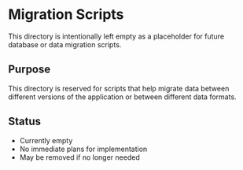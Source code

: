 # Migration Scripts

This directory is intentionally left empty as a placeholder for future database or data migration scripts.

## Purpose
This directory is reserved for scripts that help migrate data between different versions of the application or between different data formats.

## Status
- Currently empty
- No immediate plans for implementation
- May be removed if no longer needed
